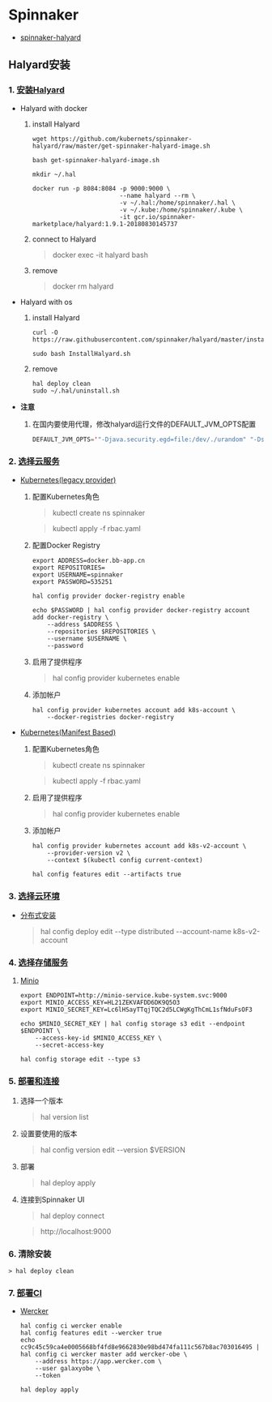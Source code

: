 # Spinnaker

- [spinnaker-halyard](https://github.com/kubernets/spinnaker-halyard)

## Halyard安装

### **1. [安装Halyard](https://www.spinnaker.io/setup/install/halyard/)**

- Halyard with docker

    1. install Halyard

        ```shell
        wget https://github.com/kubernets/spinnaker-halyard/raw/master/get-spinnaker-halyard-image.sh

        bash get-spinnaker-halyard-image.sh

        mkdir ~/.hal

        docker run -p 8084:8084 -p 9000:9000 \
                                --name halyard --rm \
                                -v ~/.hal:/home/spinnaker/.hal \
                                -v ~/.kube:/home/spinnaker/.kube \
                                -it gcr.io/spinnaker-marketplace/halyard:1.9.1-20180830145737
        ```

    2. connect to Halyard

        > docker exec -it halyard bash

    3. remove

        > docker rm halyard

- Halyard with os

    1. install Halyard

        ```shell
        curl -O https://raw.githubusercontent.com/spinnaker/halyard/master/install/debian/InstallHalyard.sh

        sudo bash InstallHalyard.sh
        ```

    2. remove

        ```shell
        hal deploy clean
        sudo ~/.hal/uninstall.sh
        ```

- **注意**

    1. 在国内要使用代理，修改halyard运行文件的DEFAULT_JVM_OPTS配置

        ```java
        DEFAULT_JVM_OPTS='"-Djava.security.egd=file:/dev/./urandom" "-Dspring.config.location=/opt/spinnaker/config/" "-Dhttps.proxyHost=127.0.0.1" "-Dhttp.proxyHost=127.0.0.1" "-Dhttp.proxyPort=8118" "-Dhttps.proxyPort=8118"'
        ```

### **2. [选择云服务](https://www.spinnaker.io/setup/install/providers/)**

- [Kubernetes(legacy provider)](https://www.spinnaker.io/setup/install/providers/kubernetes/)

    1. 配置Kubernetes角色

        > kubectl create ns spinnaker

        > kubectl apply -f rbac.yaml

    2. 配置Docker Registry

        ```shell
        export ADDRESS=docker.bb-app.cn
        export REPOSITORIES=
        export USERNAME=spinnaker
        export PASSWORD=535251

        hal config provider docker-registry enable

        echo $PASSWORD | hal config provider docker-registry account add docker-registry \
            --address $ADDRESS \
            --repositories $REPOSITORIES \
            --username $USERNAME \
            --password

        ```

    3. 启用了提供程序

        > hal config provider kubernetes enable

    4. 添加帐户

        ```shell
        hal config provider kubernetes account add k8s-account \
            --docker-registries docker-registry
        ```

- [Kubernetes(Manifest Based)](https://www.spinnaker.io/setup/install/providers/kubernetes-v2/)

    1. 配置Kubernetes角色

        > kubectl create ns spinnaker

        > kubectl apply -f rbac.yaml

    2. 启用了提供程序

        > hal config provider kubernetes enable

    3. 添加帐户

        ```shell
        hal config provider kubernetes account add k8s-v2-account \
            --provider-version v2 \
            --context $(kubectl config current-context)

        hal config features edit --artifacts true
        ```

### **3. [选择云环境](https://www.spinnaker.io/setup/install/environment/)**

- [分布式安装](https://www.spinnaker.io/setup/install/environment/#distributed-installation)

  > hal config deploy edit --type distributed --account-name k8s-v2-account

### **4. [选择存储服务](https://www.spinnaker.io/setup/install/storage/)**

1. [Minio](https://www.spinnaker.io/setup/install/storage/minio/)

    ```shell
    export ENDPOINT=http://minio-service.kube-system.svc:9000
    export MINIO_ACCESS_KEY=HL21ZEKVAFDD6DK9Q5O3
    export MINIO_SECRET_KEY=Lc6lHSayTTqjTQC2d5LCWgKgThCmL1sfNduFsOF3

    echo $MINIO_SECRET_KEY | hal config storage s3 edit --endpoint $ENDPOINT \
        --access-key-id $MINIO_ACCESS_KEY \
        --secret-access-key

    hal config storage edit --type s3
    ```

### **5. [部署和连接](https://www.spinnaker.io/setup/install/deploy/)**

1. 选择一个版本

    > hal version list

2. 设置要使用的版本

    > hal config version edit --version $VERSION

3. 部署

    > hal deploy apply

4. 连接到Spinnaker UI

    > hal deploy connect

    > http://localhost:9000

### **6. 清除安装**

    > hal deploy clean

### **7. [部署CI](https://www.spinnaker.io/setup/ci/)**

- [Wercker](https://www.spinnaker.io/setup/ci/wercker/)

    ```shell
    hal config ci wercker enable
    hal config features edit --wercker true
    echo cc9c45c59ca4e0005668bf4fd8e9662830e98bd474fa111c567b8ac703016495 | hal config ci wercker master add wercker-obe \
        --address https://app.wercker.com \
        --user galaxyobe \
        --token

    hal deploy apply
    ```